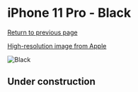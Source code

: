 # iPhone 11 Pro - Black

[Return to previous page](/iphone_11)

[High-resolution image from Apple](https://store.storeimages.cdn-apple.com/8756/as-images.apple.com/is/MWYN2?wid=4500&hei=4500&fmt=png)

<div style="width: 500px"><img src="/almost_uncompressed/MWYN2.webp" alt="Black"></div>

## Under construction
